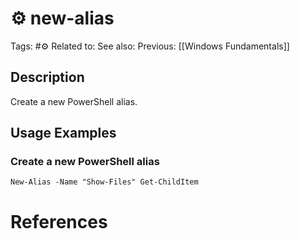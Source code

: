 # ⚙️ new-alias

Tags: #⚙️
Related to:
See also:
Previous: [[Windows Fundamentals]]

## Description

Create a new PowerShell alias.

## Usage Examples

### Create a new PowerShell alias

	New-Alias -Name "Show-Files" Get-ChildItem

# References